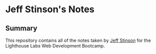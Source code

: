 # Jeff Stinson's Notes

## Summary

This repository contains all of the notes taken by [Jeff Stinson](https://github.com/Smoopfrog) for the Lighthouse Labs Web Development Bootcamp.